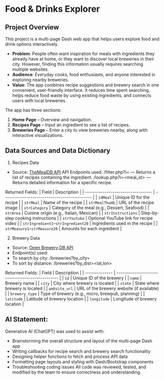 # Food & Drinks Explorer

## Project Overview
This project is a multi-page Dash web app that helps users explore food and drink options interactively.  
- **Problem**: People often want inspiration for meals with ingredients they already have at home, or they want to discover local breweries in their city. However, finding this information usually requires searching multiple websites.  
- **Audience**: Everyday cooks, food enthusiasts, and anyone interested in exploring nearby breweries.  
- **Value**: The app combines recipe suggestions and brewery search in one convenient, user-friendly interface. It reduces time spent searching, helps reduce food waste by using existing ingredients, and connects users with local breweries.

The app has three sections:
1. **Home Page** – Overview and navigation.  
2. **Recipes Page** – Input an ingredient to see a list of recipes.
3. **Breweries Page** – Enter a city to view breweries nearby, along with interactive visualizations.

## Data Sources and Data Dictionary
1. Recipes Data
- Source: [TheMealDB API](https://www.themealdb.com/api.php)
API Endpoints used:
/filter.php?i=<ingredient> — Returns a list of recipes containing the ingredient.
/lookup.php?i=<meal_id> — Returns detailed information for a specific recipe.

Returned Fields:
| Field                              | Description                                   |
| ---------------------------------- | --------------------------------------------- |
| `idMeal`                           | Unique ID for the recipe                      |
| `strMeal`                          | Name of the recipe                            |
| `strMealThumb`                     | URL of the recipe image                       |
| `strCategory`                      | Category of the meal (e.g., Dessert, Seafood) |
| `strArea`                          | Cuisine origin (e.g., Italian, Mexican)       |
| `strInstructions`                  | Step-by-step cooking instructions             |
| `strYoutube`                       | Optional YouTube link for recipe video        |
| `strIngredient1`–`strIngredient20` | Ingredients used in the recipe                |
| `strMeasure1`–`strMeasure20`       | Amounts for each ingredient                   |

2. Brewery Data
- Source: [Open Brewery DB API](https://www.openbrewerydb.org/)
- Endpoint(s) used:
- To search by city: /breweries?by_city=<city>
- To sort by distance: /breweries?by_dist=<lat,lon>

Returned Fields:
| Field          | Description                                      |
| -------------- | ------------------------------------------------ |
| `id`           | Unique ID of the brewery                         |
| `name`         | Brewery name                                     |
| `city`         | City where brewery is located                    |
| `state`        | State where brewery is located                   |
| `website_url`  | URL of the brewery website (if available)        |
| `brewery_type` | Type of brewery (e.g., micro, brewpub, planning) |
| `latitude`     | Latitude of brewery location                     |
| `longitude`    | Longitude of brewery location                    |

## AI Statement:
Generative AI (ChatGPT) was used to assist with:
- Brainstorming the overall structure and layout of the multi-page Dash app
- Writing callbacks for recipe search and brewery search functionality
- Designing helper functions to fetch and process API data
- Formatting page layouts and styling with Dash/Bootstrap components
- Troubleshooting coding issues
All code was reviewed, tested, and modified by the team to ensure correctness and understanding.
